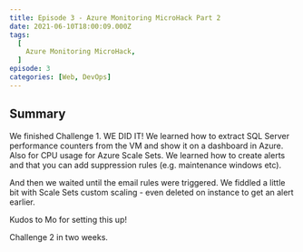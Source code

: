 ```yaml
---
title: Episode 3 - Azure Monitoring MicroHack Part 2
date: 2021-06-10T18:00:09.000Z
tags:
  [
    Azure Monitoring MicroHack,
  ]
episode: 3
categories: [Web, DevOps]
---
```


## Summary

We finished Challenge 1. WE DID IT! 
We learned how to extract SQL Server performance counters from the VM and show it on a dashboard in Azure. Also for CPU usage for Azure Scale Sets. 
We learned how to create alerts and that you can add suppression rules (e.g. maintenance windows etc).

And then we waited until the email rules were triggered. 
We fiddled a little bit with Scale Sets custom scaling - even deleted on instance to get an alert earlier.

Kudos to Mo for setting this up!

Challenge 2 in two weeks.